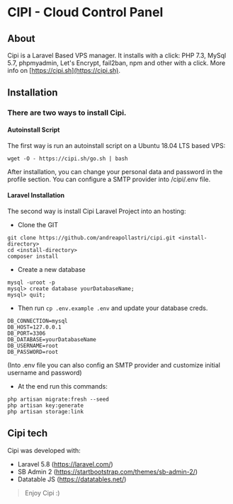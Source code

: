 # CIPI - Cloud Control Panel

## About
Cipi is a Laravel Based VPS manager.
It installs with a click: PHP 7.3, MySql 5.7, phpmyadmin, Let's Encrypt, fail2ban, npm and other with a click.
More info on [https://cipi.sh](https://cipi.sh).

## Installation
### There are two ways to install Cipi.

#### Autoinstall Script
The first way is run an autoinstall script on a Ubuntu 18.04 LTS based VPS:
```
wget -O - https://cipi.sh/go.sh | bash
```
After installation, you can change your personal data and password in the profile section.
You can configure a SMTP provider into /cipi/.env file.

#### Laravel Installation
The second way is install Cipi Laravel Project into an hosting:

- Clone the GIT
```
git clone https://github.com/andreapollastri/cipi.git <install-directory>
cd <install-directory>
composer install
```

- Create a new database
```
mysql -uroot -p
mysql> create database yourDatabaseName;
mysql> quit;
```

- Then run `cp .env.example .env` and update your database creds.
```
DB_CONNECTION=mysql
DB_HOST=127.0.0.1
DB_PORT=3306
DB_DATABASE=yourDatabaseName
DB_USERNAME=root
DB_PASSWORD=root
```
(Into .env file you can also config an SMTP provider and customize initial username and password)


- At the end run this commands:
```
php artisan migrate:fresh --seed
php artisan key:generate
php artisan storage:link
```


## Cipi tech
Cipi was developed with:
- Laravel 5.8 (https://laravel.com/)
- SB Admin 2 (https://startbootstrap.com/themes/sb-admin-2/)
- Datatable JS (https://datatables.net/)

 

> Enjoy Cipi :)
